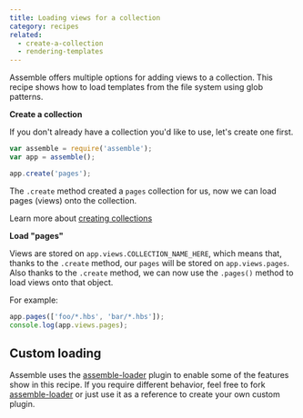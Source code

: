 ```yaml
---
title: Loading views for a collection
category: recipes
related:
  - create-a-collection
  - rendering-templates
---
```


Assemble offers multiple options for adding views to a collection. This recipe shows how to load templates from the file system using glob patterns.

**Create a collection**

If you don't already have a collection you'd like to use, let's create one first.

```js
var assemble = require('assemble');
var app = assemble();

app.create('pages');
```

The `.create` method created a `pages` collection for us, now we can load pages (views) onto the collection.

Learn more about [creating collections](/recipes/create-a-collection.md)

**Load "pages"**

Views are stored on `app.views.COLLECTION_NAME_HERE`, which means that, thanks to the `.create` method, our `pages` will be stored on `app.views.pages`. Also thanks to the `.create` method, we can now use the `.pages()` method to load views onto that object.

For example:

```js
app.pages(['foo/*.hbs', 'bar/*.hbs']);
console.log(app.views.pages);
```

## Custom loading

Assemble uses the [assemble-loader][] plugin to enable some of the features show in this recipe. If you require different behavior, feel free to fork [assemble-loader][] or just use it as a reference to create your own custom plugin.

[assemble-loader]: https://github.com/assemble/assemble-loader
